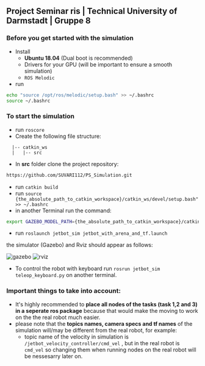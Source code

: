 ## Project Seminar ris | Technical University of Darmstadt | Gruppe 8


### Before you get started with the simulation
- Install 
  - **Ubuntu 18.04** (Dual boot is recommended)
  - Drivers for your GPU (will be important to ensure a smooth simulation)
  - `ROS Melodic`
- run 
```bash 
echo "source /opt/ros/melodic/setup.bash" >> ~/.bashrc
source ~/.bashrc
```
### To start the simulation
- run `roscore`
- Create the following file structure:
```
  |-- catkin_ws
  |   |-- src

```
- In **src** folder clone the project repository:
```bash 
https://github.com/SUVARI112/PS_Simulation.git
```
- run ``` catkin build ```
- run  ``` source  {the_absolute_path_to_catkin_workspace}/catkin_ws/devel/setup.bash" >> ~/.bashrc ```
- in another Terminal run the command:
```bash 
export GAZEBO_MODEL_PATH={the_absolute_path_to_catkin_workspace}/catkin_ws/src/jetbot_sim/models:$GAZEBO_MODEL_PATH
```

- run ``` roslaunch jetbot_sim jetbot_with_arena_and_tf.launch ```

the simulator (Gazebo) and Rviz should appear as follows:

![gazebo](https://github.com/dansge7/Ps-Robotik/assets/131165247/1c2a0052-a90d-4c46-9941-bd3c330d4831)
![rviz](https://github.com/dansge7/Ps-Robotik/assets/131165247/f13a7529-7403-4bee-bfed-17755196cdbe)

- To control the robot with keyboard run ```rosrun jetbot_sim teleop_keyboard.py``` on another terminal.

### Important things to take into account:
- It's highly recommended to **place all nodes of the tasks (task 1,2 and 3) in a seperate ros package** because that would make the moving to work on the the real robot much easier.
- please note that the **topics names, camera specs and tf names** of the simulation will/may be different from the real robot, for example:
  - topic name of the velocity in simulation is ```/jetbot_velocity_controller/cmd_vel``` , but in the real robot is ```cmd_vel```
so changing them when running nodes on the real robot will be nessesarry later on.
